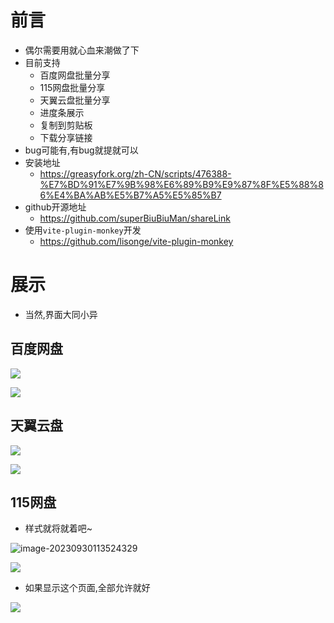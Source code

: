 # 前言

* 偶尔需要用就心血来潮做了下
* 目前支持
   * 百度网盘批量分享
   * 115网盘批量分享
   * 天翼云盘批量分享
   * 进度条展示
   * 复制到剪贴板
   * 下载分享链接
* bug可能有,有bug就提就可以
* 安装地址
   * https://greasyfork.org/zh-CN/scripts/476388-%E7%BD%91%E7%9B%98%E6%89%B9%E9%87%8F%E5%88%86%E4%BA%AB%E5%B7%A5%E5%85%B7
* github开源地址
   * https://github.com/superBiuBiuMan/shareLink
* 使用`vite-plugin-monkey`开发
   * https://github.com/lisonge/vite-plugin-monkey

# 展示

* 当然,界面大同小异

## 百度网盘

![](https://dreamos.oss-cn-beijing.aliyuncs.com/gitblog/202309301134159.gif)

![](https://dreamos.oss-cn-beijing.aliyuncs.com/gitblog/202309301134062.png)

## 天翼云盘

![](https://dreamos.oss-cn-beijing.aliyuncs.com/gitblog/202309301132394.png)

![](https://dreamos.oss-cn-beijing.aliyuncs.com/gitblog/202309301133845.png)

## 115网盘

* 样式就将就着吧~

![image-20230930113524329](https://dreamos.oss-cn-beijing.aliyuncs.com/gitblog/202309301135418.png)

![](https://dreamos.oss-cn-beijing.aliyuncs.com/gitblog/202309301136478.png)

* 如果显示这个页面,全部允许就好

![](https://dreamos.oss-cn-beijing.aliyuncs.com/gitblog/202309301519501.png)
